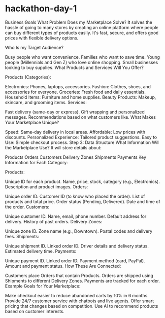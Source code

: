 # hackathon-day-1

Business Goals
What Problem Does my Marketplace Solve?
It solves the hassle of going to many stores by creating an online platform where people can buy different types of products easily. It's fast, secure, and offers good prices with flexible delivery options.

Who Is my Target Audience?

Busy people who want convenience.
Families who want to save time.
Young people (Millennials and Gen Z) who love online shopping.
Small businesses looking to buy supplies.
What Products and Services Will You Offer?

Products (Categories):

Electronics: Phones, laptops, accessories.
Fashion: Clothes, shoes, and accessories for everyone.
Groceries: Fresh food and daily essentials.
Household Items: Furniture and home supplies.
Beauty Products: Makeup, skincare, and grooming items.
Services:

Fast delivery (same-day or express).
Gift wrapping and personalized messages.
Recommendations based on what customers like.
What Makes Your Marketplace Unique?

Speed: Same-day delivery in local areas.
Affordable: Low prices with discounts.
Personalized Experience: Tailored product suggestions.
Easy to Use: Simple checkout process.
Step 3: Data Structure
What Information Will the Marketplace Use?
It will store details about:

Products
Orders
Customers
Delivery Zones
Shipments
Payments
Key Information for Each Category:

Products:

Unique ID for each product.
Name, price, stock, category (e.g., Electronics).
Description and product images.
Orders:

Unique order ID.
Customer ID (to know who placed the order).
List of products and total price.
Order status (Pending, Delivered).
Date and time of the order.
Customers:

Unique customer ID.
Name, email, phone number.
Default address for delivery.
History of past orders.
Delivery Zones:

Unique zone ID.
Zone name (e.g., Downtown).
Postal codes and delivery fees.
Shipments:

Unique shipment ID.
Linked order ID.
Driver details and delivery status.
Estimated delivery time.
Payments:

Unique payment ID.
Linked order ID.
Payment method (card, PayPal).
Amount and payment status.
How These Are Connected:

Customers place Orders that contain Products.
Orders are shipped using Shipments to different Delivery Zones.
Payments are tracked for each order.
Example Goals for Your Marketplace:

Make checkout easier to reduce abandoned carts by 10% in 6 months.
Provide 24/7 customer service with chatbots and live agents.
Offer smart pricing that changes based on competition.
Use AI to recommend products based on customer interests.
